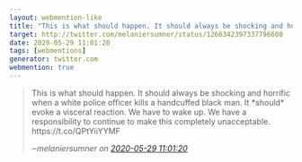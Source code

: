 ```yaml
---
layout: webmention-like
title: "This is what should happen. It should always be shocking and horrific when a white police officer kills a handcuffed black man. It *should* evoke a visceral reaction. We have to wake up. We have a responsibility to continue to make this completely unacceptable. https://t.co/QPtYiiYYMF"
target: http://twitter.com/melaniersumner/status/1266342397337796608
date: 2020-05-29 11:01:20
tags: [webmentions]
generator: twitter.com
webmention: true
---
```




<blockquote class="external-citation">
  <p>
    This is what should happen. It should always be shocking and horrific when a white police officer kills a handcuffed black man. It *should* evoke a visceral reaction. We have to wake up. We have a responsibility to continue to make this completely unacceptable. https://t.co/QPtYiiYYMF
  </p>
  <cite>‒<span class="p-author p-name">melaniersumner</span>
    on
    <a href="http://twitter.com/melaniersumner/status/1266342397337796608" rel="external nofollow" target="_blank">2020-05-29 11:01:20</a>
  </cite>
</blockquote>



